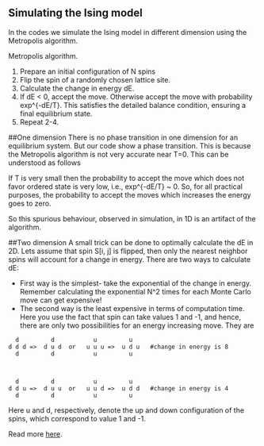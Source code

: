 ## Simulating the Ising model

In the codes we simulate the Ising model in different dimension using the Metropolis algorithm.


Metropolis algorithm.

1. Prepare an initial  configuration of N spins
2. Flip the spin of a randomly chosen lattice site. 
3. Calculate the change in energy dE. 
4. If dE < 0, accept the move. Otherwise accept the move with probability exp^{-dE/T}. This satisfies the detailed balance condition, ensuring a final equilibrium state. 
5. Repeat 2-4.

##One dimension
There is no phase transition in one dimension for an equilibrium system. But our code show a 
phase transition. This is because the Metropolis algorithm is not very accurate near T=0. This can be understood as follows

If T is very small then the probability to accept the move which does not favor ordered state is very low, i.e., exp^{-dE/T} ~ 0. So, for all practical purposes, the probability to accept the moves which increases the energy goes to zero. 

So this spurious behaviour, observed in simulation, in 1D is an artifact of the algorithm.

##Two dimension 
A small trick can be done to optimally calculate the dE in 2D. Lets assume that spin S[i, j]  is flipped, then only the nearest neighbor spins  will account for a change in energy. There are two ways to calculate dE:
  
* First way is the simplest- take the exponential of the change in energy. Remember calculating the exponential N^2 times for each Monte Carlo move can get expensive!
* The second way is the least expensive in terms of computation time. Here you use the fact that spin can take values 1 and -1, and hence, there are only two possibilities for an energy increasing move. They are

```
  d         d           u         u    
d d d =>  d u d  or   u u u =>  u d u   #change in energy is 8
  d         d           u         u   



  d         d           u         u    
d d u =>  d u u  or   u u d =>  u d d   #change in energy is 4
  d         d           u         u 
```
Here u and d, respectively, denote the up and down configuration of the spins, which correspond to value 1 and -1. 


Read more [here](http://rajeshrinet.github.io/blog/2014/ising-model/).

